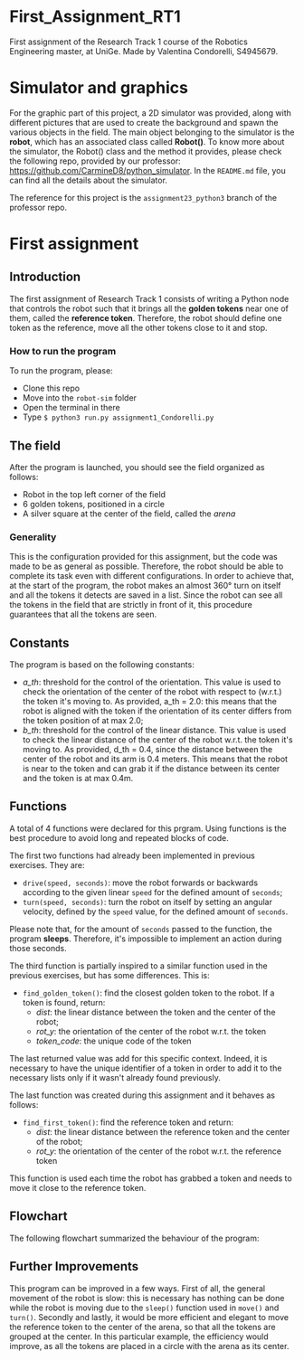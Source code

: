 # First_Assignment_RT1
 First assignment of the Research Track 1 course of the Robotics Engineering master, at UniGe. 
 Made by Valentina Condorelli, S4945679.


# Simulator and graphics

For the graphic part of this project, a 2D simulator was provided, along with different pictures that are used to create the background and spawn the various objects in the field. The main object belonging to the simulator is the **robot**, which has an associated class called **Robot()**. To know more about the simulator, the Robot() class and the method it provides, please check the following repo, provided by our professor: https://github.com/CarmineD8/python_simulator. In the `README.md` file, you can find all the details about the simulator.

The reference for this project is the `assignment23_python3` branch of the professor repo. 

# First assignment
## Introduction

The first assignment of Research Track 1 consists of writing a Python node that controls the robot such that it brings all the **golden tokens** near one of them, called the **reference token**. Therefore, the robot should define one token as the reference, move all the other tokens close to it and stop.
### How to run the program
To run the program, please:
- Clone this repo
- Move into the `robot-sim` folder
- Open the terminal in there
- Type `$ python3 run.py assignment1_Condorelli.py`

## The field
After the program is launched, you should see the field organized as follows:
- Robot in the top left corner of the field
- 6 golden tokens, positioned in a circle
- A silver square at the center of the field, called the *arena*
### Generality

This is the configuration provided for this assignment, but the code was made to be as general as possible. Therefore, the robot should be able to complete its task even with different configurations. In order to achieve that, at the start of the program, the robot makes an almost 360° turn on itself and all the tokens it detects are saved in a list. Since the robot can see all the tokens in the field that are strictly in front of it, this procedure guarantees that all the tokens are seen.

## Constants
The program is based on the following constants:
- *a_th*: threshold for the control of the orientation. This value is used to check the orientation of the center of the robot with respect to (w.r.t.) the token it's moving to. 
As provided, a_th = 2.0: this means that the robot is aligned with the token if the orientation of its center differs from the token position of at max 2.0;
- *b_th*: threshold for the control of the linear distance. This value is used to check the linear distance of the center of the robot w.r.t. the token it's moving to. 
As provided, d_th = 0.4, since the distance between the center of the robot and its arm is 0.4 meters. This means that the robot is near to the token and can grab it if the distance between its center and the token is at max 0.4m.

## Functions
A total of 4 functions were declared for this prgram. Using functions is the best procedure to avoid long and repeated blocks of code.

The first two functions had already been implemented in previous exercises. They are:
- `drive(speed, seconds)`: move the robot forwards or backwards according to the given linear `speed` for the defined amount of `seconds`;
- `turn(speed, seconds)`: turn the robot on itself by setting an angular velocity, defined by the `speed` value, for the defined amount of `seconds`.

Please note that, for the amount of `seconds` passed to the function, the program **sleeps**. Therefore, it's impossible to implement an action during those seconds.

The third function is partially inspired to a similar function used in the previous exercises, but has some differences. This is:
- `find_golden_token()`: find the closest golden token to the robot. If a token is found, return:
	- *dist*: the linear distance between the token and the center of the robot;
	- *rot_y*: the orientation of the center of the robot w.r.t. the token
	- *token_code*: the unique code of the token

The last returned value was add for this specific context. Indeed, it is necessary to have the unique identifier of a token in order to add it to the necessary lists only if it wasn't already found previously.

The last function was created during this assignment and it behaves as follows:
- `find_first_token()`: find the reference token and return:
 	- *dist*: the linear distance between the reference token and the center of the robot;
	- *rot_y*: the orientation of the center of the robot w.r.t. the reference token

This function is used each time the robot has grabbed a token and needs to move it close to the reference token.

## Flowchart
The following flowchart summarized the behaviour of the program:


## Further Improvements
This program can be improved in a few ways. First of all, the general movement of the robot is slow: this is necessary has nothing can be done while the robot is moving due to the `sleep()` function used in `move()` and `turn()`.
Secondly and lastly, it would be more efficient and elegant to move the reference token to the center of the arena, so that all the tokens are grouped at the center. In this particular example, the efficiency would improve, as all the tokens are placed in a circle with the arena as its center.
